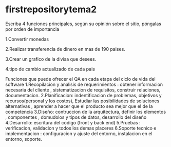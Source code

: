 # firstrepositorytema2
Escriba 4 funciones principales, según su opinión sobre el sitio, póngalas por orden de importancia


1.Convertir monedas 

2.Realizar transferencia de dinero en mas de 190 paises.


3.Crear un grafico de la divisa que desees.


4.tipo de cambio actualizado de cada pais 

 




 

 Funciones que puede ofrecer el QA en cada etapa del ciclo de vida del software 
 1.Recopilacion y analisis de requerimientos : obtener informacion necesaria del cliente , sistematizacion de requisitos, construir relaciones, documentacion.
 2.Planificacion: indentificacion de problemas, objetivos y recursos(personal y los costos), Estudiar las posibilidades de soluciones alternativas , aprender a hacer que el producto sea mejor que el de la competencia
 3.Diseño: contruccion de la arquitectura, definir los elementos , componentes , domudolos  y tipos de datos, desarrollo del diseño
 4.Desarrollo: escritura del codigo (front y back end)
 5.Pruebas : verificacion, validacion y todos los demas placeres 
 6.Soporte tecnico e implementacion : configuracion y ajuste del entorno, instalacion en el entorno, soporte.
